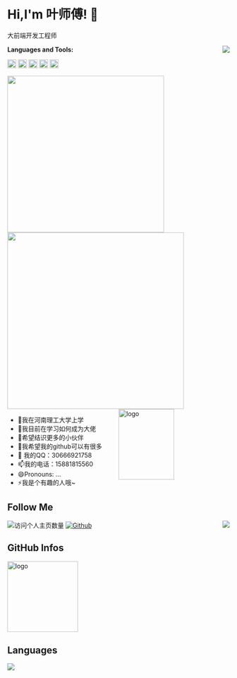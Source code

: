 # Hi,I'm 叶师傅! 👋
大前端开发工程师

<!--
**yexiyue/web-lhdd** is a  _special_  repository because its `README.md` (this file) appears on your GitHub profile.


Here are some ideas to get you started:

-  我在河南理工大学上学
-  我目前在学习如何成为大佬
-  希望结识更多的小伙伴
-  我希望我的github可以有很多
-  我的QQ：30666921758
-  我的电话：15881815560
-  Pronouns: ...
-  我是个有趣的人哦~
-->


<img align="right" src="https://count.getloli.com/get/@:yexiyue?theme=rule34">

**Languages and Tools:**  

<code><img height="20" src="https://upload.wikimedia.org/wikipedia/commons/6/6a/JavaScript-logo.png"></code>
<code><img height="20" src="https://upload.wikimedia.org/wikipedia/commons/thumb/4/4c/Typescript_logo_2020.svg/1200px-Typescript_logo_2020.svg.png"></code>
<code><img height="20" src="https://clipground.com/images/react-logo-png-7.png"></code>
<code><img height="20" src="https://upload.wikimedia.org/wikipedia/commons/f/f1/Vue.png"></code>
<code><img height="20" src="https://pluspng.com/img-png/nodejs-png--400.png"></code>    


<a href="https://github.com/yexiyue">
  <img align="center" width="355" src="https://github-readme-stats.vercel.app/api/top-langs/?username=yexiyue&bg_color=30,904e95,e96443&title_color=fff&text_color=fff&layout=compact&theme=tokyonight&show_icons=true&hide_title=true" />
</a>


<!--
**yexiyue/yexiyue** is a ✨ _special_ ✨ repository because its `README.md` (this file) appears on your GitHub profile.

Here are some ideas to get you started:

- 🔭 I’m currently working on ...
- 🌱 I’m currently learning ...
- 👯 I’m looking to collaborate on ...
- 🤔 I’m looking for help with ...
- 💬 Ask me about ...
- 📫 How to reach me: ...
- 😄 Pronouns: ...
- ⚡ Fun fact: ...
-->



<a href="https://github.com/yexiyue">
  <img align="center" width="400" src="https://github-readme-stats.vercel.app/api?username=yexiyue&include_all_commits=true&bg_color=30,e96443,904e95&title_color=fff&text_color=fff&icon_color=fff&show_icons=true&hide=contribs" />
</a>

<img src="https://github-readme-stats.vercel.app/api?username=yexiyue&show_icons=true&theme=vue" alt="logo" height="160" align="right" width="50%" />

-  🔭我在河南理工大学上学
-  🌱我目前在学习如何成为大佬
-  👯希望结识更多的小伙伴
-  🤔我希望我的github可以有很多
-  💬 我的QQ：30666921758
-  📫我的电话：15881815560
-  😄Pronouns: ...
-  ⚡我是个有趣的人哦~

## Follow Me
![访问个人主页数量](https://komarev.com/ghpvc/?username=yexiyue&color=green)
<img align="right" src="https://count.getloli.com/get/@:yexiyue?theme=rule34">
[![Github](https://img.shields.io/github/followers/yexiyue?label=Github&style=social)](https://github.com/yexiyue)


## GitHub Infos
<img src="https://github-profile-trophy.vercel.app/?username=yexiyue&theme=flat&column=7" alt="logo" height="160" align="center" style="margin: auto;" />

## Languages
<a href="https://github.com/yexiyue">
  <img src="https://github-readme-stats.vercel.app/api/top-langs/?username=yexiyue&theme=vue" />
</a>
